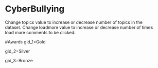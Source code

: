 # CyberBullying

Change topics value to increase or decrease number of topics in the dataset.
Change loadmore value to increase or decrease number of times load more comments to be clicked.


#Awards
gid_1=Gold

gid_2=Silver

gid_3=Bronze

